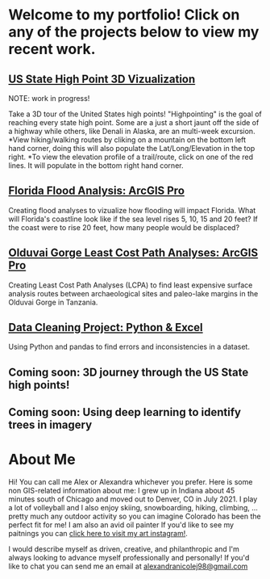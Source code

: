 # Welcome to my portfolio! Click on any of the projects below to view my recent work.



## [US State High Point 3D Vizualization](https://experience.arcgis.com/experience/cd24a0802d8146c085fdfd33b3f86169/?draft=true) 
NOTE: work in progress!

Take a 3D tour of the United States high points! "Highpointing" is the goal of reaching every state high point. Some are a just a short jaunt off the side of a highway while others, like Denali in Alaska, are an multi-week excursion.
    *View hiking/walking routes by cliking on a mountain on the bottom left hand corner, doing this will also populate the Lat/Long/Elevation in the top right.
    *To view the elevation profile of a trail/route, click on one of the red lines. It will populate in the bottom right hand corner. 

## [Florida Flood Analysis: ArcGIS Pro](https://storymaps.arcgis.com/stories/a7a0586d35e74a34aa5ff439157e5fe3)
Creating flood analyses to vizualize how flooding will impact Florida. What will Florida's coastline look like if the sea level rises 5, 10, 15 and 20 feet? If the coast were to rise 20 feet, how many people would be displaced?

## [Olduvai Gorge Least Cost Path Analyses: ArcGIS Pro](https://storymaps.arcgis.com/stories/0d602be104c6472cba91c9c759a70ce8)
Creating Least Cost Path Analyses (LCPA) to find least expensive surface analysis routes between archaeological sites and paleo-lake margins in the Olduvai Gorge in Tanzania.


## [Data Cleaning Project: Python & Excel](https://storymaps.arcgis.com/stories/144ccc8235f74a54a97433bca2251e47)
Using Python and pandas to find errors and inconsistencies in a dataset.


## Coming soon: 3D journey through the US State high points! 


## Coming soon: Using deep learning to identify trees in imagery



# About Me
Hi! You can call me Alex or Alexandra whichever you prefer. Here is some non GIS-related information about me: I grew up in Indiana about 45 minutes south of Chicago and moved out to Denver, CO in July 2021. I play a lot of volleyball and I also enjoy skiing, snowboarding, hiking, climbing, ... pretty much any outdoor activity so you can imagine Colorado has been the perfect fit for me! I am also an avid oil painter If you'd like to see my paitnings you can [click here to visit my art instagram!](https://www.instagram.com/oily.alex/?hl=en). 

I would describe myself as driven, creative, and philanthropic and I'm always looking to advance myself professionally and personally! If you'd like to chat you can send me an email at alexandranicolej98@gmail.com
